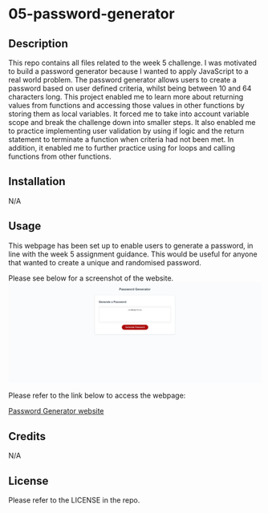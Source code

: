 # 05-password-generator

## Description

This repo contains all files related to the week 5 challenge. I was motivated to build a password generator because I wanted to apply JavaScript to a real world problem. The password generator allows users to create a password based on user defined criteria, whilst being between 10 and 64 characters long. This project enabled me to learn more about returning values from functions and accessing those values in other functions by storing them as local variables. It forced me to take into account variable scope and break the challenge down into smaller steps. It also enabled me to practice implementing user validation by using if logic and the return statement to terminate a function when criteria had not been met. In addition, it enabled me to further practice using for loops and calling functions from other functions.

## Installation

N/A

## Usage

This webpage has been set up to enable users to generate a password, in line with the week 5 assignment guidance. This would be useful for anyone that wanted to create a unique and randomised password.

Please see below for a screenshot of the website.
![Password Generator website](Password-generator-website-screenshot.jpeg)

Please refer to the link below to access the webpage:

[Password Generator website](https://nwinch1512.github.io/05-password-generator/ "Visit Console Finances website")

## Credits

N/A

## License

Please refer to the LICENSE in the repo.
